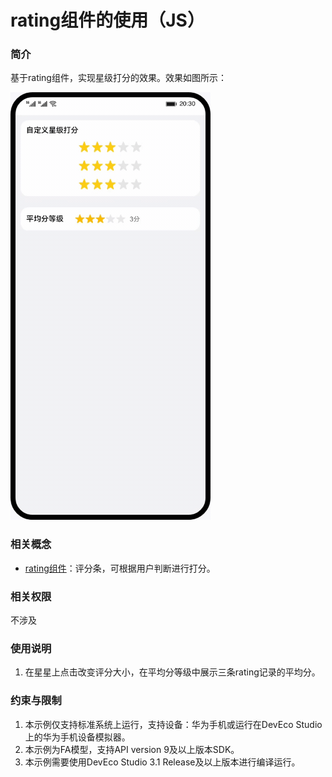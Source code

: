 # rating组件的使用（JS）

### 简介

基于rating组件，实现星级打分的效果。效果如图所示：

![image](screenshots/device/rating.gif)

### 相关概念

- [rating组件](https://developer.harmonyos.com/cn/docs/documentation/doc-references-V3/js-components-basic-rating-0000001477981265-V3?catalogVersion=V3)：评分条，可根据用户判断进行打分。

### 相关权限

不涉及

### 使用说明

1. 在星星上点击改变评分大小，在平均分等级中展示三条rating记录的平均分。

### 约束与限制

1. 本示例仅支持标准系统上运行，支持设备：华为手机或运行在DevEco Studio上的华为手机设备模拟器。
2. 本示例为FA模型，支持API version 9及以上版本SDK。
3. 本示例需要使用DevEco Studio 3.1 Release及以上版本进行编译运行。